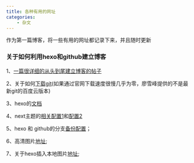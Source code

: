 ```yaml
---
title: 各种有用的网址
categories:
	- 杂文
---
```

作为第一篇博客，将一些有用的网址都记录下来，并且随时更新


### 关于如何利用hexo和github建立博客
1、[一篇很详细的从头到尾建立博客的帖子](https://blog.csdn.net/grave2015/article/details/79961843)

2、关于如何[下载git](https://www.liaoxuefeng.com/wiki/0013739516305929606dd18361248578c67b8067c8c017b000)(如果通过官网下载速度很慢几乎为零，廖雪峰提供的不是最新git的百度云版本)

3、hexo的[文档](https://hexo.io/zh-cn/docs/)

4、next主题的[相关配置1](https://blog.csdn.net/sinat_33381791/article/details/82788277)和[配置2](https://www.jianshu.com/p/efbeddc5eb19)

5、hexo 和 github的分支[备份配置](https://blog.csdn.net/gatieme/article/details/82317704)；

6、高清图片[地址](https://unsplash.com);

7、关于hexo插入本地图片[地址](https://blog.csdn.net/sugar_rainbow/article/details/57415705);

